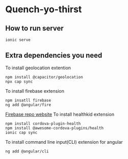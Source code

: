 # Quench-yo-thirst

## How to run server
```
ionic serve
```

## Extra dependencies you need
To install geolocation extention
```
npm install @capacitor/geolocation
npx cap sync
```
To install firebase extension
```
npm insatll firebase
ng add @angular/fire
```
[Firebase repo website](https://console.firebase.google.com/u/0/project/quench-yo-thirst-uci/overview)
To install healthkid extension
```
npm install cordova-plugin-health
npm install @awesome-cordova-plugins/health
ionic cap sync
```
To install command line input(CLI) extension for angular
```
ng add @angular/cli
```